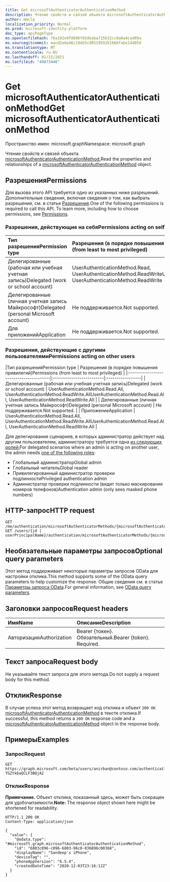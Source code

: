 ```yaml
---
title: Get microsoftAuthenticatorAuthenticationMethod
description: Чтение свойств и связей объекта microsoftAuthenticatorAuthenticationMethod.
author: mmcla
localization_priority: Normal
ms.prod: microsoft-identity-platform
doc_type: apiPageType
ms.openlocfilehash: 76a192e9fd896f65deaba715b32cc8a0a4cad09a
ms.sourcegitcommit: eacd2a6e46c19dd3cd8519592b1668fabe14d85d
ms.translationtype: MT
ms.contentlocale: ru-RU
ms.lasthandoff: 01/15/2021
ms.locfileid: "49873446"
---
```

# <a name="get-microsoftauthenticatorauthenticationmethod"></a><span data-ttu-id="04eae-103">Get microsoftAuthenticatorAuthenticationMethod</span><span class="sxs-lookup"><span data-stu-id="04eae-103">Get microsoftAuthenticatorAuthenticationMethod</span></span>
<span data-ttu-id="04eae-104">Пространство имен: microsoft.graph</span><span class="sxs-lookup"><span data-stu-id="04eae-104">Namespace: microsoft.graph</span></span>

<span data-ttu-id="04eae-105">Чтение свойств и связей объекта [microsoftAuthenticatorAuthenticationMethod.](../resources/microsoftauthenticatorauthenticationmethod.md)</span><span class="sxs-lookup"><span data-stu-id="04eae-105">Read the properties and relationships of a [microsoftAuthenticatorAuthenticationMethod](../resources/microsoftauthenticatorauthenticationmethod.md) object.</span></span>

## <a name="permissions"></a><span data-ttu-id="04eae-106">Разрешения</span><span class="sxs-lookup"><span data-stu-id="04eae-106">Permissions</span></span>

<span data-ttu-id="04eae-p101">Для вызова этого API требуется одно из указанных ниже разрешений. Дополнительные сведения, включая сведения о том, как выбрать разрешения, см. в статье [Разрешения](/graph/permissions-reference).</span><span class="sxs-lookup"><span data-stu-id="04eae-p101">One of the following permissions is required to call this API. To learn more, including how to choose permissions, see [Permissions](/graph/permissions-reference).</span></span>

### <a name="permissions-acting-on-self"></a><span data-ttu-id="04eae-109">Разрешения, действующие на себя</span><span class="sxs-lookup"><span data-stu-id="04eae-109">Permissions acting on self</span></span>

|<span data-ttu-id="04eae-110">Тип разрешения</span><span class="sxs-lookup"><span data-stu-id="04eae-110">Permission type</span></span>      | <span data-ttu-id="04eae-111">Разрешения (в порядке повышения привилегий)</span><span class="sxs-lookup"><span data-stu-id="04eae-111">Permissions (from least to most privileged)</span></span>              |
|:---------------------------------------|:-------------------------|
| <span data-ttu-id="04eae-112">Делегированные (рабочая или учебная учетная запись)</span><span class="sxs-lookup"><span data-stu-id="04eae-112">Delegated (work or school account)</span></span>     | <span data-ttu-id="04eae-113">UserAuthenticationMethod.Read, UserAuthenticationMethod.ReadWrite</span><span class="sxs-lookup"><span data-stu-id="04eae-113">UserAuthenticationMethod.Read, UserAuthenticationMethod.ReadWrite</span></span> |
| <span data-ttu-id="04eae-114">Делегированные (личная учетная запись Майкрософт)</span><span class="sxs-lookup"><span data-stu-id="04eae-114">Delegated (personal Microsoft account)</span></span> | <span data-ttu-id="04eae-115">Не поддерживается.</span><span class="sxs-lookup"><span data-stu-id="04eae-115">Not supported.</span></span> |
| <span data-ttu-id="04eae-116">Для приложений</span><span class="sxs-lookup"><span data-stu-id="04eae-116">Application</span></span>                            | <span data-ttu-id="04eae-117">Не поддерживается.</span><span class="sxs-lookup"><span data-stu-id="04eae-117">Not supported.</span></span> |

### <a name="permissions-acting-on-other-users"></a><span data-ttu-id="04eae-118">Разрешения, действующие с другими пользователями</span><span class="sxs-lookup"><span data-stu-id="04eae-118">Permissions acting on other users</span></span>

|<span data-ttu-id="04eae-119">Тип разрешения</span><span class="sxs-lookup"><span data-stu-id="04eae-119">Permission type</span></span>      | <span data-ttu-id="04eae-120">Разрешения (в порядке повышения привилегий)</span><span class="sxs-lookup"><span data-stu-id="04eae-120">Permissions (from least to most privileged)</span></span>              |
|:---------------------------------------|:-------------------------|:-----------------|
| <span data-ttu-id="04eae-121">Делегированные (рабочая или учебная учетная запись)</span><span class="sxs-lookup"><span data-stu-id="04eae-121">Delegated (work or school account)</span></span>     | <span data-ttu-id="04eae-122">UserAuthenticationMethod.Read.All, UserAuthenticationMethod.ReadWrite.All</span><span class="sxs-lookup"><span data-stu-id="04eae-122">UserAuthenticationMethod.Read.All, UserAuthenticationMethod.ReadWrite.All</span></span> |
| <span data-ttu-id="04eae-123">Делегированные (личная учетная запись Майкрософт)</span><span class="sxs-lookup"><span data-stu-id="04eae-123">Delegated (personal Microsoft account)</span></span> | <span data-ttu-id="04eae-124">Не поддерживается.</span><span class="sxs-lookup"><span data-stu-id="04eae-124">Not supported.</span></span> |
| <span data-ttu-id="04eae-125">Приложение</span><span class="sxs-lookup"><span data-stu-id="04eae-125">Application</span></span>                            | <span data-ttu-id="04eae-126">UserAuthenticationMethod.Read.All, UserAuthenticationMethod.ReadWrite.All</span><span class="sxs-lookup"><span data-stu-id="04eae-126">UserAuthenticationMethod.Read.All, UserAuthenticationMethod.ReadWrite.All</span></span> |

<span data-ttu-id="04eae-127">Для делегирования сценариев, в которых администратор действует над другим пользователем, администратору требуется одна [из следующих ролей:](/azure/active-directory/users-groups-roles/directory-assign-admin-roles#available-roles)</span><span class="sxs-lookup"><span data-stu-id="04eae-127">For delegated scenarios where an admin is acting on another user, the admin needs [one of the following roles](/azure/active-directory/users-groups-roles/directory-assign-admin-roles#available-roles):</span></span>
* <span data-ttu-id="04eae-128">Глобальный администратор</span><span class="sxs-lookup"><span data-stu-id="04eae-128">Global admin</span></span>
* <span data-ttu-id="04eae-129">Глобальный читатель</span><span class="sxs-lookup"><span data-stu-id="04eae-129">Global reader</span></span>
* <span data-ttu-id="04eae-130">Привилегированный администратор проверки подлинности</span><span class="sxs-lookup"><span data-stu-id="04eae-130">Privileged authentication admin</span></span>
* <span data-ttu-id="04eae-131">Администратор проверки подлинности (видит только маскирование номеров телефонов)</span><span class="sxs-lookup"><span data-stu-id="04eae-131">Authentication admin (only sees masked phone numbers)</span></span>

## <a name="http-request"></a><span data-ttu-id="04eae-132">HTTP-запрос</span><span class="sxs-lookup"><span data-stu-id="04eae-132">HTTP request</span></span>

<!-- {
  "blockType": "ignored"
}
-->
``` http
GET /me/authentication/microsoftAuthenticatorMethods/{microsoftAuthenticatorAuthenticationMethodId}
GET /users/{id | userPrincipalName}/authentication/microsoftAuthenticatorMethods/{microsoftAuthenticatorAuthenticationMethodId}
```

## <a name="optional-query-parameters"></a><span data-ttu-id="04eae-133">Необязательные параметры запросов</span><span class="sxs-lookup"><span data-stu-id="04eae-133">Optional query parameters</span></span>
<span data-ttu-id="04eae-134">Этот метод поддерживает некоторые параметры запросов OData для настройки отклика.</span><span class="sxs-lookup"><span data-stu-id="04eae-134">This method supports some of the OData query parameters to help customize the response.</span></span> <span data-ttu-id="04eae-135">Общие сведения см. в статье [Параметры запроса OData](/graph/query-parameters).</span><span class="sxs-lookup"><span data-stu-id="04eae-135">For general information, see [OData query parameters](/graph/query-parameters).</span></span>

## <a name="request-headers"></a><span data-ttu-id="04eae-136">Заголовки запросов</span><span class="sxs-lookup"><span data-stu-id="04eae-136">Request headers</span></span>
|<span data-ttu-id="04eae-137">Имя</span><span class="sxs-lookup"><span data-stu-id="04eae-137">Name</span></span>|<span data-ttu-id="04eae-138">Описание</span><span class="sxs-lookup"><span data-stu-id="04eae-138">Description</span></span>|
|:---|:---|
|<span data-ttu-id="04eae-139">Авторизация</span><span class="sxs-lookup"><span data-stu-id="04eae-139">Authorization</span></span>|<span data-ttu-id="04eae-p103">Bearer {токен}. Обязательный.</span><span class="sxs-lookup"><span data-stu-id="04eae-p103">Bearer {token}. Required.</span></span>|

## <a name="request-body"></a><span data-ttu-id="04eae-142">Текст запроса</span><span class="sxs-lookup"><span data-stu-id="04eae-142">Request body</span></span>
<span data-ttu-id="04eae-143">Не указывайте текст запроса для этого метода.</span><span class="sxs-lookup"><span data-stu-id="04eae-143">Do not supply a request body for this method.</span></span>

## <a name="response"></a><span data-ttu-id="04eae-144">Отклик</span><span class="sxs-lookup"><span data-stu-id="04eae-144">Response</span></span>

<span data-ttu-id="04eae-145">В случае успеха этот метод возвращает код отклика и объект `200 OK` [microsoftAuthenticatorAuthenticationMethod](../resources/microsoftauthenticatorauthenticationmethod.md) в тексте отклика.</span><span class="sxs-lookup"><span data-stu-id="04eae-145">If successful, this method returns a `200 OK` response code and a [microsoftAuthenticatorAuthenticationMethod](../resources/microsoftauthenticatorauthenticationmethod.md) object in the response body.</span></span>

## <a name="examples"></a><span data-ttu-id="04eae-146">Примеры</span><span class="sxs-lookup"><span data-stu-id="04eae-146">Examples</span></span>

### <a name="request"></a><span data-ttu-id="04eae-147">Запрос</span><span class="sxs-lookup"><span data-stu-id="04eae-147">Request</span></span>
<!-- {
  "blockType": "request",
  "name": "get_microsoftauthenticatorauthenticationmethod"
}
-->
``` http
GET https://graph.microsoft.com/beta/users/anirban@contoso.com/authentication/microsoftAuthenticatorMethods/_jpuR-TGZtk6aQCLF3BQjA2
```


### <a name="response"></a><span data-ttu-id="04eae-148">Отклик</span><span class="sxs-lookup"><span data-stu-id="04eae-148">Response</span></span>
<span data-ttu-id="04eae-149">**Примечание.** Объект отклика, показанный здесь, может быть сокращен для удобочитаемости.</span><span class="sxs-lookup"><span data-stu-id="04eae-149">**Note:** The response object shown here might be shortened for readability.</span></span>
<!-- {
  "blockType": "response",
  "truncated": true,
  "@odata.type": "microsoft.graph.microsoftAuthenticatorAuthenticationMethod"
}
-->
``` http
HTTP/1.1 200 OK
Content-Type: application/json

{
  "value": {
    "@odata.type": "#microsoft.graph.microsoftAuthenticatorAuthenticationMethod",
    "id": "6803c096-c096-6803-96c0-036896c00368",
    "displayName": "Sandeep's iPhone",
    "deviceTag": "",
    "phoneAppVersion": "6.5.4",
    "createdDateTime": "2020-12-03T23:16:12Z"
  }
}
```
